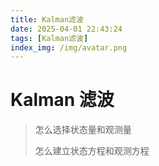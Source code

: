 ```yaml
---
title: Kalman滤波
date: 2025-04-01 22:43:24
tags: [Kalman滤波]
index_img: /img/avatar.png
---
```


# Kalman 滤波

> 怎么选择状态量和观测量
>
> 怎么建立状态方程和观测方程